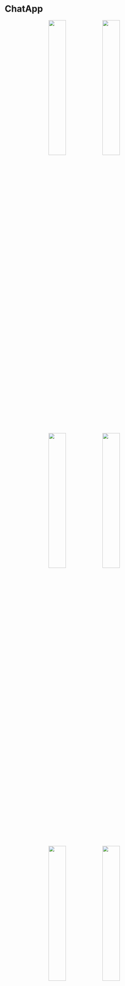 # ChatApp
<p align="center" width="100%">
  <img width="33%" src="https://user-images.githubusercontent.com/35190293/95014764-a6373980-0666-11eb-8f48-3457d0f14bff.jpg">
  <img width="33%" src="https://user-images.githubusercontent.com/35190293/95014775-c7982580-0666-11eb-8811-ec82108c1e15.jpg">
</p>
<p align="center" width="100%">
  <img width="33%" src="https://user-images.githubusercontent.com/35190293/95014775-c7982580-0666-11eb-8811-ec82108c1e15.jpg">
  <img width="33%" src="https://user-images.githubusercontent.com/35190293/95014773-c23adb00-0666-11eb-90c8-7a676e6afc30.jpg">
</p>
<p align="center" width="100%">
  <img width="33%" src="https://user-images.githubusercontent.com/35190293/95014790-ded71300-0666-11eb-8747-c04eb454c7c1.jpg">
  <img width="33%" src="https://user-images.githubusercontent.com/35190293/95014761-a3d4df80-0666-11eb-9000-e299c9fa9fb0.jpg">
</p>
<p align="center" width="100%">
  <img width="33%" src="https://user-images.githubusercontent.com/35190293/95014757-9ae40e00-0666-11eb-8d10-e901d750bed3.jpg">
  <img width="33%" src="https://user-images.githubusercontent.com/35190293/95014760-a20b1c00-0666-11eb-96ab-17b5721f0aa7.jpg">
</p>
<p align="center" width="100%">
  <img width="33%" src="https://user-images.githubusercontent.com/35190293/95014763-a5060c80-0666-11eb-9e0a-e7701afc69dc.jpg">
  <img width="33%" src="https://user-images.githubusercontent.com/35190293/95014194-ec8a9980-0662-11eb-81b6-fb4b201293c2.png">
</p>
